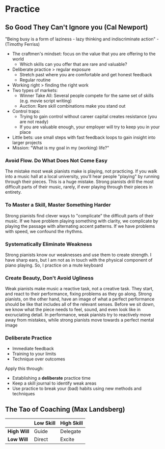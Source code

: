# Practice

## So Good They Can't Ignore you (Cal Newport)

"Being busy is a form of laziness - lazy thinking and indiscriminate action" -
(Timothy Ferriss)

- The craftmen's mindset: focus on the value that you are offering to the world
  - Which skills can you offer that are rare and valuable?
- Deliberate practice > regular exposure
  - Stretch past where you are comfortable and get honest feedback
  - Regular routine
- Working right > finding the right work
- Two types of markets:
  - Winner Take All: Several people compete for the same set of skills (e.g.
    movie script writing)
  - Auction: Rare skill combinations make you stand out
- Control traps:
  - Trying to gain control without career capital creates resistance (you are
    not ready)
  - If you are valuable enough, your employer will try to keep you in your place
- Little bets: use small steps with fast feedback loops to gain insight into
  larger projects
- Mission: "What is my goal in my (working) life?"

### Avoid Flow. Do What Does Not Come Easy

The mistake most weak pianists make is playing, not practicing. If you walk into
a music hall at a local university, you'll hear people "playing" by
running through their pieces. This is a huge mistake. Strong pianists drill the
most difficult parts of their music, rarely, if ever playing through their
pieces in entirety.

### To Master a Skill, Master Something Harder

Strong pianists find clever ways to "complicate" the difficult parts of
their music. If we have problem playing something with clarity, we complicate by
playing the passage with alternating accent patterns. If we have problems with
speed, we confound the rhythms.

### Systematically Eliminate Weakness

Strong pianists know our weaknesses and use them to create strength. I have
sharp ears, but I am not as in touch with the physical component of piano
playing. So, I practice on a mute keyboard

### Create Beauty, Don't Avoid Ugliness

Weak pianists make music a reactive task, not a creative task. They start, and
react to their performance, fixing problems as they go along. Strong pianists,
on the other hand, have an image of what a perfect performance should be like
that includes all of the relevant senses. Before we sit down, we know what the
piece needs to feel, sound, and even look like in excruciating detail. In
performance, weak pianists try to reactively move away from mistakes, while
strong pianists move towards a perfect mental image

### Deliberate Practice

- Immediate feedback
- Training to your limits
- Technique over outcomes

Apply this through:

- Establishing a **deliberate** practice time
- Keep a skill journal to identify weak areas
- Use practice to break your (bad) habits using new methods and techniques

## The Tao of Coaching (Max Landsberg)

|               | **Low Skill** | **High Skill** |
| ------------- | ------------- | -------------- |
| **High Will** | Guide         | Delegate       |
| **Low Will**  | Direct        | Excite         |
